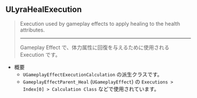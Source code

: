 ## ULyraHealExecution

> Execution used by gameplay effects to apply healing to the health attributes.
> 
> ----
> Gameplay Effect で、体力属性に回復を与えるために使用される Execution です。  

* 概要
	* `UGameplayEffectExecutionCalculation` の派生クラスです。
	* `GameplayEffectParent_Heal` (`UGameplayEffect`) の `Executions > Index[0] > Calculation Class` などで使用されています。



<!--- ページ内のリンク --->

<!--- 自前の画像へのリンク --->

<!--- generated --->

